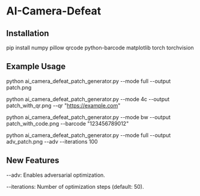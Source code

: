 # AI-Camera-Defeat

## Installation
pip install numpy pillow qrcode python-barcode matplotlib torch torchvision

## Example Usage

python ai_camera_defeat_patch_generator.py --mode full --output patch.png

python ai_camera_defeat_patch_generator.py --mode 4c --output patch_with_qr.png --qr "https://example.com"

python ai_camera_defeat_patch_generator.py --mode bw --output patch_with_code.png --barcode "123456789012"

python ai_camera_defeat_patch_generator.py --mode full --output adv_patch.png --adv --iterations 100

## New Features

--adv: Enables adversarial optimization.

--iterations: Number of optimization steps (default: 50).
